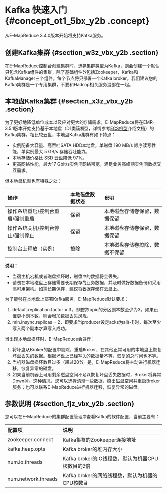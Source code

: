 # Kafka 快速入门 {#concept_ot1_5bx_y2b .concept}

从E-MapReduce 3.4.0版本开始将支持Kafka服务。

## 创建Kafka集群 {#section_w3z_vbx_y2b .section}

在E-MapReduce控制台创建集群时，选择集群类型为Kafka，则会创建一个默认只包含Kafka组件的集群，除了基础组件外包括Zookeeper，Kafka和KafkaManager三个组件。每个节点将只部署一个Kafka broker。我们建议您的Kafka集群是一个专用集群，不要和Hadoop相关服务混部在一起。

## 本地盘Kafka集群 {#section_x3z_vbx_y2b .section}

为了更好地降低单位成本以及应对更大的存储需求，E-MapReduce将在EMR-3.5.1版本开始支持基于本地盘（D1类簇机型，详情参考[ECS机型](../../../../../intl.zh-CN/实例/实例规格族/实例规格族汇总.md#)介绍文档）的Kafka集群。相比较云盘，本地盘Kafka集群有如下特点：

-   实例配备大容量、高吞吐SATA HDD本地盘，单磁盘 190 MB/s 顺序读写性能，单实例最大 5 GB/s 存储吞吐能力。
-   本地存储价格比 SSD 云盘降低 97%。
-   更高网络性能，最大17 Gbit/s实例间网络带宽，满足业务高峰期实例间数据交互需求。

但本地盘机型也有特殊之处：

|操作|本地磁盘数据状态|说明|
|:-|:-------|:-|
|操作系统重启/控制台重启/强制重启|保留|本地磁盘存储卷保留，数据保留|
|操作系统关机/控制台停止/强制停止|保留|本地磁盘存储卷保留，数据保留|
|控制台上释放（实例）|擦除|本地磁盘存储卷擦除，数据不保留|

**说明：** 

-   当宿主机宕机或者磁盘损坏时，磁盘中的数据将会丢失。
-   请勿在本地磁盘上存储需要长期保存的业务数据，并及时做好数据备份和采用高可用架构。如需长期保存，建议将数据存储在云盘上。

为了能够在本地盘上部署Kafka服务，E-MapReduce默认要求：

1.  default.replication.factor = 3，即要求topic的分区副本数至少为3。如果设置更小副本数，则会增加数据丢失风险。
2.  min.insync.replicas = 2，即要求当producer设定acks为all\(-1\)时，每次至少写入两个副本才算写入成功。

当出现本地盘损坏时，E-MapReduce会进行：

1.  将坏盘从Broker的配置中剔除，重启Broker，在其他正常可用的本地盘上恢复坏盘丢失的数据。根据坏盘上已经写入的数据量不等，恢复的总时间也不等。
2.  当机器磁盘损坏数目过多（超过20%）是，E-MapReduce将主动进行机器迁移，恢复异常的磁盘。
3.  如果当前机器上可用剩余磁盘空间不足以恢复坏盘丢失数据时，Broker将异常Down掉。这种情况，您可以选择清理一些数据，腾出磁盘空间并重启Broker服务；也可以联系E-MapReduce进行机器迁移，恢复异常的磁盘。

## 参数说明 {#section_fjz_vbx_y2b .section}

您可以在E-MapReduce的集群配置管理中查看Kafka的软件配置，当前主要有：

|配置项|说明|
|:--|:-|
|zookeeper.connect|Kafka集群的Zookeeper连接地址|
|kafka.heap.opts|Kafka broker的堆内存大小|
|num.io.threads|Kafka broker的IO线程数，默认为机器CPU核数目的2倍|
|num.network.threads|Kafka broker的网络线程数，默认为机器的CPU核数目|


